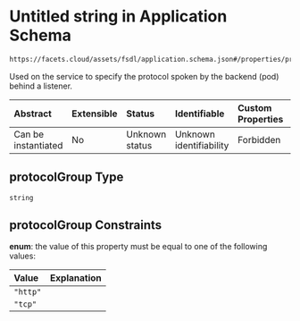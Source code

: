 # Untitled string in Application Schema

```txt
https://facets.cloud/assets/fsdl/application.schema.json#/properties/protocolGroup
```

Used on the service to specify the protocol spoken by the backend (pod) behind a listener.

| Abstract            | Extensible | Status         | Identifiable            | Custom Properties | Additional Properties | Access Restrictions | Defined In                                                                        |
| :------------------ | :--------- | :------------- | :---------------------- | :---------------- | :-------------------- | :------------------ | :-------------------------------------------------------------------------------- |
| Can be instantiated | No         | Unknown status | Unknown identifiability | Forbidden         | Allowed               | none                | [application.schema.json*](../out/application.schema.json "open original schema") |

## protocolGroup Type

`string`

## protocolGroup Constraints

**enum**: the value of this property must be equal to one of the following values:

| Value    | Explanation |
| :------- | :---------- |
| `"http"` |             |
| `"tcp"`  |             |
